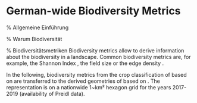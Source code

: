 # German-wide Biodiversity Metrics
<p>% Allgemeine Einführung</p>
<p>% Warum Biodiversität</p>
<p>% Biodiversitätsmetriken Biodiversity metrics allow to derive
information about the biodiversity in a landscape. Common biodiversity
metrics are, for example, the Shannon Index , the field size or the edge
density .</p>
<p>In the following, biodiversity metrics from the crop classification
of based on are transferred to the derived geometries of based on . The
representation is on a nationwide 1~km² hexagon grid for the years
2017-2019 (availability of Preidl data).</p>
